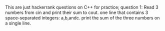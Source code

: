 This are just hackerrank questions on C++ for practice;
question 1: Read 3 numbers from cin and print their sum to cout.
            one line that contains 3 space-separated integers: a,b,andc.
            print the sum of the three numbers on a single line.